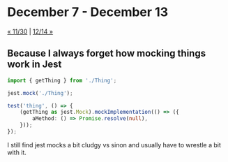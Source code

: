 # December 7 - December 13

[« 11/30](1130.md) | [12/14 »](1214.md)

## Because I always forget how mocking things work in Jest

```typescript
import { getThing } from './Thing';

jest.mock('./Thing');

test('thing', () => {
    (getThing as jest.Mock).mockImplementation(() => ({
        aMethod: () => Promise.resolve(null),
    }));
});
```

I still find jest mocks a bit cludgy vs sinon and usually have to wrestle a bit with it.
